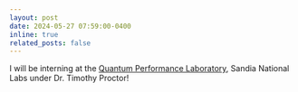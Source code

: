 ```yaml
---
layout: post
date: 2024-05-27 07:59:00-0400
inline: true
related_posts: false
---
```


I will be interning at the [Quantum Performance Laboratory](https://qpl.sandia.gov/), Sandia National Labs under Dr. Timothy Proctor!
